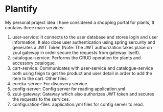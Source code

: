 # Plantify
My personal project idea 
I have considered a shopping portal for plants, It contains three main services:
  1. user-service: It connects to the user database and stores login and user information, It also does user authentication using spring sercurity and generates a JWT Token
                    (Note: The JWT authorization takes place on zuul gateway in order secure the requests from gateway itself).
  2. catalogue-service: Performs the CRUD operation for plants and accessory catalogue.
  3. cart-service: Communicates with user-service and catalogue-service both using feign to get the product and user detail in order to add the item to the cart.
Other files:
  1. eureka-server: For discovery service.
  2. config-server: Config server for reading application.yml
  3. zuul-gateway: Gateway which also authorizes JWT token and secures the requests to the services.
  4. configuration-files: application.yml files for config server to read.
